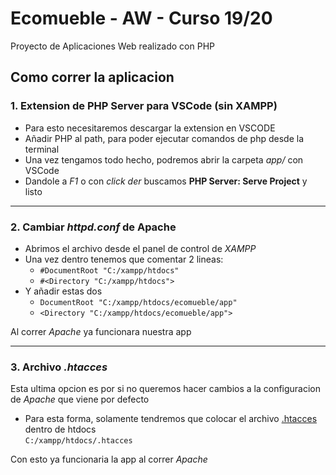 # Ecomueble - AW - Curso 19/20
Proyecto de Aplicaciones Web realizado con PHP

## Como correr la aplicacion
### 1. Extension de PHP Server para VSCode (sin XAMPP)
- Para esto necesitaremos descargar la extension en VSCODE  
- Añadir PHP al path, para poder ejecutar comandos de php desde la terminal
- Una vez tengamos todo hecho, podremos abrir la carpeta *app/* con VSCode
- Dandole a *F1* o con *click der* buscamos **PHP Server: Serve Project** y listo

---
### 2. Cambiar *httpd.conf* de Apache
- Abrimos el archivo desde el panel de control de *XAMPP*
- Una vez dentro tenemos que comentar 2 lineas:
    - ```#DocumentRoot "C:/xampp/htdocs"```
    - ```#<Directory "C:/xampp/htdocs">```  
- Y añadir estas dos
    - ```DocumentRoot "C:/xampp/htdocs/ecomueble/app"```
    - ```<Directory "C:/xampp/htdocs/ecomueble/app">```  

Al correr *Apache* ya funcionara nuestra app

---
### 3. Archivo *.htacces*
Esta ultima opcion es por si no queremos hacer cambios a la configuracion de *Apache* que viene por defecto  

- Para esta forma, solamente tendremos que colocar el archivo
[.htacces](https://github.com/GuillermoOvejeroSanchez/ecomueble/blob/master/.htaccess) dentro de htdocs  
`C:/xampp/htdocs/.htacces`

Con esto ya funcionaria la app al correr *Apache*